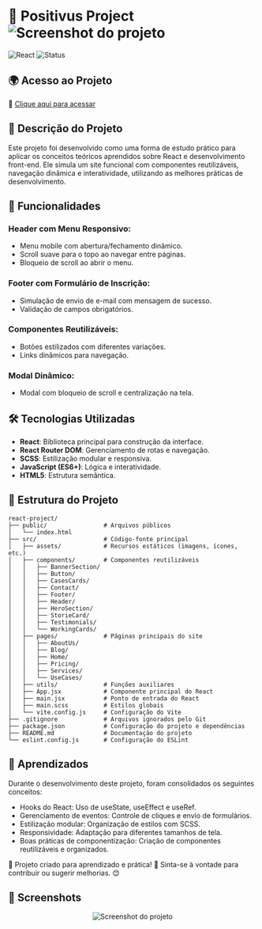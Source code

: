 
# 🚀 Positivus Project <img src="https://github.com/user-attachments/assets/8a6f10f8-15b0-4537-b85e-784c00c105af" alt="Screenshot do projeto"> <br/>

<img alt="React" src="https://img.shields.io/badge/React-18.2.0-blue?style=for-the-badge&amp;logo=react">

<img alt="Status" src="https://img.shields.io/badge/Status-Finalizado-brightgreen?style=for-the-badge">

## 🌍 Acesso ao Projeto

🔗 [Clique aqui para acessar](https://positivus-project-flame.vercel.app/)

## 📱 Descrição do Projeto

Este projeto foi desenvolvido como uma forma de estudo prático para aplicar os conceitos teóricos aprendidos sobre React e desenvolvimento front-end. Ele simula um site funcional com componentes reutilizáveis, navegação dinâmica e interatividade, utilizando as melhores práticas de desenvolvimento.

## 📌 Funcionalidades

### Header com Menu Responsivo:
- Menu mobile com abertura/fechamento dinâmico.
- Scroll suave para o topo ao navegar entre páginas.
- Bloqueio de scroll ao abrir o menu.

### Footer com Formulário de Inscrição:
- Simulação de envio de e-mail com mensagem de sucesso.
- Validação de campos obrigatórios.

### Componentes Reutilizáveis:
- Botões estilizados com diferentes variações.
- Links dinâmicos para navegação.

### Modal Dinâmico:
- Modal com bloqueio de scroll e centralização na tela.

## 🛠️ Tecnologias Utilizadas
- **React**: Biblioteca principal para construção da interface.
- **React Router DOM**: Gerenciamento de rotas e navegação.
- **SCSS**: Estilização modular e responsiva.
- **JavaScript (ES6+)**: Lógica e interatividade.
- **HTML5**: Estrutura semântica.

## 📂 Estrutura do Projeto

```
react-project/
├── public/                # Arquivos públicos
│   └── index.html
├── src/                   # Código-fonte principal
│   ├── assets/            # Recursos estáticos (imagens, ícones, etc.)
│   ├── components/        # Componentes reutilizáveis
│   │   ├── BannerSection/
│   │   ├── Button/
│   │   ├── CasesCards/
│   │   ├── Contact/
│   │   ├── Footer/
│   │   ├── Header/
│   │   ├── HeroSection/
│   │   ├── StorieCard/
│   │   ├── Testimonials/
│   │   └── WorkingCards/
│   ├── pages/             # Páginas principais do site
│   │   ├── AboutUs/
│   │   ├── Blog/
│   │   ├── Home/
│   │   ├── Pricing/
│   │   ├── Services/
│   │   └── UseCases/
│   ├── utils/             # Funções auxiliares
│   ├── App.jsx            # Componente principal do React
│   ├── main.jsx           # Ponto de entrada do React
│   ├── main.scss          # Estilos globais
│   └── vite.config.js     # Configuração do Vite
├── .gitignore             # Arquivos ignorados pelo Git
├── package.json           # Configuração do projeto e dependências
├── README.md              # Documentação do projeto
└── eslint.config.js       # Configuração do ESLint
```

## 🧩 Aprendizados
Durante o desenvolvimento deste projeto, foram consolidados os seguintes conceitos:

- Hooks do React: Uso de useState, useEffect e useRef.
- Gerenciamento de eventos: Controle de cliques e envio de formulários.
- Estilização modular: Organização de estilos com SCSS.
- Responsividade: Adaptação para diferentes tamanhos de tela.
- Boas práticas de componentização: Criação de componentes reutilizáveis e organizados.

🔹 Projeto criado para aprendizado e prática! 🚀 Sinta-se à vontade para contribuir ou sugerir melhorias. 😊

## 📸 Screenshots

<p align="center">
  <img src="https://github.com/user-attachments/assets/a274cbfa-fa5e-44bc-81a9-b3cc7c6170d7" alt="Screenshot do projeto">
</p>
